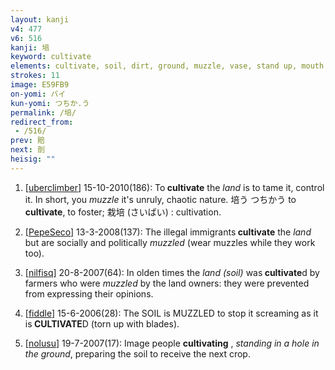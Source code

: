 ```yaml
---
layout: kanji
v4: 477
v6: 516
kanji: 培
keyword: cultivate
elements: cultivate, soil, dirt, ground, muzzle, vase, stand up, mouth
strokes: 11
image: E59FB9
on-yomi: バイ
kun-yomi: つちか.う
permalink: /培/
redirect_from:
 - /516/
prev: 賠
next: 剖
heisig: ""
---
```


1) [<a href="http://kanji.koohii.com/profile/uberclimber">uberclimber</a>] 15-10-2010(186): To<strong> cultivate</strong> the <em>land</em> is to tame it, control it. In short, you <em>muzzle</em> it&#039;s unruly, chaotic nature. 培う つちかう to<strong> cultivate</strong>, to foster; 栽培 (さいばい) : cultivation.

2) [<a href="http://kanji.koohii.com/profile/PepeSeco">PepeSeco</a>] 13-3-2008(137): The illegal immigrants<strong> cultivate</strong> the <em>land</em> but are socially and politically <em>muzzled</em> (wear muzzles while they work too).

3) [<a href="http://kanji.koohii.com/profile/nilfisq">nilfisq</a>] 20-8-2007(64): In olden times the <em>land (soil)</em> was<strong> cultivate</strong>d by farmers who were <em>muzzled</em> by the land owners: they were prevented from expressing their opinions.

4) [<a href="http://kanji.koohii.com/profile/fiddle">fiddle</a>] 15-6-2006(28): The SOIL is MUZZLED to stop it screaming as it is<strong> CULTIVATE</strong>D (torn up with blades).

5) [<a href="http://kanji.koohii.com/profile/nolusu">nolusu</a>] 19-7-2007(17): Image people <strong>cultivating</strong> , <em>standing in a hole in the ground</em>, preparing the soil to receive the next crop.

